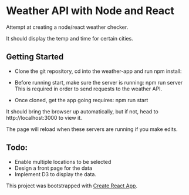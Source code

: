 # Weather API with Node and React

Attempt at creating a node/react weather checker.

It should display the temp and time for certain cities.

## Getting Started

- Clone the git repository, cd into the weather-app and run npm install:

- Before running start, make sure the server is running: npm run server
This is required in order to send requests to the weather API.

- Once cloned, get the app going requires: npm run start

It should bring the browser up automatically, but if not, head to http://localhost:3000 to view it.

The page will reload when these servers are running if you make edits.


## Todo:
- Enable multiple locations to be selected
- Design a front page for the data
- Implement D3 to display the data.


This project was bootstrapped with [Create React App](https://github.com/facebookincubator/create-react-app).
